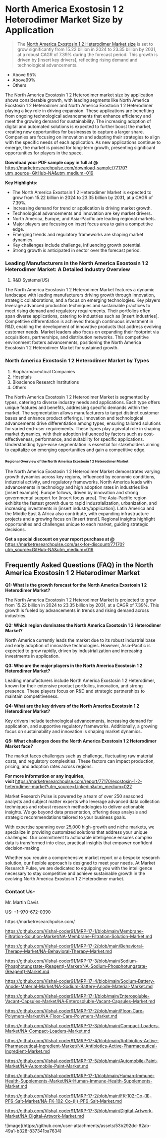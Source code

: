 <h1>North America Exostosin 1 2 Heterodimer Market&nbsp;Size by Application</h1><blockquote><p>The <a href="https://marketresearchpulse.com/download-sample/77170?utm_source=GitHub-NA&amp;utm_medium=019">North America Exostosin 1 2 Heterodimer Market size</a> is set to grow significantly from 15.22 billion in 2024 to 23.35 billion by 2031, at a robust CAGR of 7.39% during the forecast period. This growth is driven by [insert key drivers], reflecting rising demand and technological advancements.</p></blockquote><ul><li>Above 95%<li> Above99%<li> Others</li></ul><p>The North America Exostosin 1 2 Heterodimer market size by application shows considerable growth, with leading segments like North America Exostosin 1 2 Heterodimer and North America Exostosin 1 2 Heterodimer playing a key role in driving expansion. These applications are benefiting from ongoing technological advancements that enhance efficiency and meet the growing demand for sustainability. The increasing adoption of digital and automated solutions is expected to further boost the market, creating new opportunities for businesses to capture a larger share. Companies are focusing on innovation and adapting their strategies to align with the specific needs of each application. As new applications continue to emerge, the market is poised for long-term growth, presenting significant opportunities for players in the space.</p><p><strong>Download your PDF sample copy in full at @ </strong><a href="https://marketresearchpulse.com/download-sample/77170?utm_source=GitHub-NA&amp;utm_medium=019">https://marketresearchpulse.com/download-sample/77170?utm_source=GitHub-NA&amp;utm_medium=019</a></p><p><strong>Key Highlights: </strong></p><ul><li>The North America Exostosin 1 2 Heterodimer Market is expected to grow from 15.22 billion in 2024 to 23.35 billion by 2031, at a CAGR of 7.39%.</li><li>Increasing demand for trend or application is driving market growth.</li><li>Technological advancements and innovation are key market drivers.</li><li>North America, Europe, and Asia-Pacific are leading regional markets.</li><li>Major players are focusing on insert focus area to gain a competitive edge.</li><li>Emerging trends and regulatory frameworks are shaping market dynamics.</li><li>Key challenges include challenge, influencing growth potential.</li><li>Strong growth is anticipated in sector over the forecast period.</li></ul><h3>Leading Manufacturers in the North America Exostosin 1 2 Heterodimer Market: A Detailed Industry Overview</h3><ol><li>R&D Systems(US)</li></ol><div class="flex max-w-full flex-col flex-grow"><div class="min-h-8 text-message flex w-full flex-col items-end gap-2 whitespace-normal break-words [.text-message+&amp;]:mt-5" dir="auto" data-message-author-role="assistant" data-message-id="fd8432e4-4910-450d-b182-61b7bfb0a01f" data-message-model-slug="gpt-4o"><div class="flex w-full flex-col gap-1 empty:hidden first:pt-[3px]"><div class="markdown prose w-full break-words dark:prose-invert light"><p>The North America Exostosin 1 2 Heterodimer Market features a dynamic landscape with leading manufacturers driving growth through innovation, strategic collaborations, and a focus on emerging technologies. Key players leverage advanced production techniques and sustainable practices to meet rising demand and regulatory requirements. Their portfolios often span diverse applications, catering to industries such as [insert industries]. Competitive differentiation is achieved through continuous investment in R&amp;D, enabling the development of innovative products that address evolving customer needs. Market leaders also focus on expanding their footprint via acquisitions, partnerships, and distribution networks. This competitive environment fosters advancements, positioning the North America Exostosin 1 2 Heterodimer Market for sustained growth.</p></div></div></div></div><h3>North America Exostosin 1 2 Heterodimer Market by Types</h3><ol><li>Biopharmaceutical Companies<li> Hospitals<li> Bioscience Research Institutions<li> Others</li></ol><div class="flex max-w-full flex-col flex-grow"><div class="min-h-8 text-message flex w-full flex-col items-end gap-2 whitespace-normal break-words [.text-message+&amp;]:mt-5" dir="auto" data-message-author-role="assistant" data-message-id="084470be-0bb7-4664-bddf-5156b4f41249" data-message-model-slug="gpt-4o-mini"><div class="flex w-full flex-col gap-1 empty:hidden first:pt-[3px]"><div class="markdown prose w-full break-words dark:prose-invert light"><p>The North America Exostosin 1 2 Heterodimer Market is segmented by types, catering to diverse industry needs and applications. Each type offers unique features and benefits, addressing specific demands within the market. The segmentation allows manufacturers to target distinct customer bases and enhance product offerings. Innovation and technological advancements drive differentiation among types, ensuring tailored solutions for varied end-user requirements. These types play a pivotal role in shaping market dynamics, with their adoption influenced by factors such as cost-effectiveness, performance, and suitability for specific applications. Understanding type-wise segmentation is essential for stakeholders aiming to capitalize on emerging opportunities and gain a competitive edge.</p></div></div></div></div><h3><span style="font-size: 11px;">Regional Overview of the North America Exostosin 1 2 Heterodimer Market</span></h3><div class="flex max-w-full flex-col flex-grow"><div class="min-h-8 text-message flex w-full flex-col items-end gap-2 whitespace-normal break-words [.text-message+&amp;]:mt-5" dir="auto" data-message-author-role="assistant" data-message-id="e9038762-ce64-4e30-91c9-9bd413514231" data-message-model-slug="gpt-4o-mini"><div class="flex w-full flex-col gap-1 empty:hidden first:pt-[3px]"><div class="markdown prose w-full break-words dark:prose-invert light"><p>The North America Exostosin 1 2 Heterodimer Market demonstrates varying growth dynamics across key regions, influenced by economic conditions, industrial activity, and regulatory frameworks. North America leads with advancements in technology and high adoption rates in industries like [insert example]. Europe follows, driven by innovation and strong governmental support for [insert focus area]. The Asia-Pacific region exhibits the fastest growth due to rapid industrialization, urbanization, and increasing investments in [insert industry/application]. Latin America and the Middle East &amp; Africa also contribute, with expanding infrastructure projects and a growing focus on [insert trend]. Regional insights highlight opportunities and challenges unique to each market, guiding strategic decisions.</p></div></div></div></div><p><strong>Get a special discount on your report purchase at @ </strong><a href="https://marketresearchpulse.com/ask-for-discount/77170?utm_source=GitHub-NA&amp;utm_medium=019">https://marketresearchpulse.com/ask-for-discount/77170?utm_source=GitHub-NA&amp;utm_medium=019</a></p><h2>Frequently Asked Questions (FAQ) in the North America Exostosin 1 2 Heterodimer Market</h2><p><strong>Q1: What is the growth forecast for the North America Exostosin 1 2 Heterodimer Market?</strong></p><p>The North America Exostosin 1 2 Heterodimer Market is projected to grow from 15.22 billion in 2024 to 23.35 billion by 2031, at a CAGR of 7.39%. This growth is fueled by advancements in trends and rising demand across industries.</p><p><strong>Q2: Which region dominates the North America Exostosin 1 2 Heterodimer Market?</strong></p><p>North America currently leads the market due to its robust industrial base and early adoption of innovative technologies. However, Asia-Pacific is expected to grow rapidly, driven by industrialization and increasing investments in application.</p><p><strong>Q3: Who are the major players in the North America Exostosin 1 2 Heterodimer Market?</strong></p><p>Leading manufacturers include North America Exostosin 1 2 Heterodimer, known for their extensive product portfolios, innovation, and strong presence. These players focus on R&amp;D and strategic partnerships to maintain competitiveness.</p><p><strong>Q4: What are the key drivers of the North America Exostosin 1 2 Heterodimer Market?</strong></p><p>Key drivers include technological advancements, increasing demand for application, and supportive regulatory frameworks. Additionally, a growing focus on sustainability and innovation is shaping market dynamics.</p><p><strong>Q5: What challenges does the North America Exostosin 1 2 Heterodimer Market face?</strong></p><p>The market faces challenges such as challenge, fluctuating raw material costs, and regulatory complexities. These factors can impact production, pricing, and adoption rates across regions.</p><p><strong>For more information or any inquiries, visit&nbsp;</strong><a href="https://marketresearchpulse.com/report/77170/exostosin-1-2-heterodimer-market?utm_source=Linkedin&utm_medium=022">https://marketresearchpulse.com/report/77170/exostosin-1-2-heterodimer-market?utm_source=Linkedin&utm_medium=022</a></p><p>Market Research Pulse is powered by a team of over 250 seasoned analysts and subject matter experts who leverage advanced data collection techniques and robust research methodologies to deliver actionable insights. We go beyond data presentation, offering deep analysis and strategic recommendations tailored to your business goals.</p><p>With expertise spanning over 25,000 high-growth and niche markets, we specialize in providing customized solutions that address your unique challenges. Our commitment to actionable intelligence ensures complex data is transformed into clear, practical insights that empower confident decision-making.</p><p>Whether you require a comprehensive market report or a bespoke research solution, our flexible approach is designed to meet your needs. At Market Research Pulse, we are dedicated to equipping you with the intelligence necessary to stay competitive and achieve sustainable growth in the evolving North America Exostosin 1 2 Heterodimer market.</p><h3><strong>Contact Us-</strong></h3><p>Mr. Martin Davis</p><p>US: +1-970-672-0390</p><p>https://marketresearchpulse.com/</p><p><a href="https://github.com/Vishal-coder91/MRP-17-1/blob/main/Membrane-Filtration-Solution-Market/NA-Membrane-Filtration-Solution-Market.md">https://github.com/Vishal-coder91/MRP-17-1/blob/main/Membrane-Filtration-Solution-Market/NA-Membrane-Filtration-Solution-Market.md</a></p><p><a href="https://github.com/Vishal-coder91/MRP-17-2/blob/main/Behavioral-Therapy-Market/NA-Behavioral-Therapy-Market.md">https://github.com/Vishal-coder91/MRP-17-2/blob/main/Behavioral-Therapy-Market/NA-Behavioral-Therapy-Market.md</a></p><p><a href="https://github.com/Vishal-coder91/MRP-17-3/blob/main/Sodium-Phosphotungstate-(Reagent)-Market/NA-Sodium-Phosphotungstate-(Reagent)-Market.md">https://github.com/Vishal-coder91/MRP-17-3/blob/main/Sodium-Phosphotungstate-(Reagent)-Market/NA-Sodium-Phosphotungstate-(Reagent)-Market.md</a></p><p><a href="https://github.com/Vishal-coder91/MRP-17-4/blob/main/Sodium-Battery-Anode-Material-Market/NA-Sodium-Battery-Anode-Material-Market.md">https://github.com/Vishal-coder91/MRP-17-4/blob/main/Sodium-Battery-Anode-Material-Market/NA-Sodium-Battery-Anode-Material-Market.md</a></p><p><a href="https://github.com/Vishal-coder91/MRP-17-1/blob/main/Enterosoluble-Vacant-Capsules-Market/NA-Enterosoluble-Vacant-Capsules-Market.md">https://github.com/Vishal-coder91/MRP-17-1/blob/main/Enterosoluble-Vacant-Capsules-Market/NA-Enterosoluble-Vacant-Capsules-Market.md</a></p><p><a href="https://github.com/Vishal-coder91/MRP-17-2/blob/main/Floor-Care-Polymers-Market/NA-Floor-Care-Polymers-Market.md">https://github.com/Vishal-coder91/MRP-17-2/blob/main/Floor-Care-Polymers-Market/NA-Floor-Care-Polymers-Market.md</a></p><p><a href="https://github.com/Vishal-coder91/MRP-17-3/blob/main/Compact-Loaders-Market/NA-Compact-Loaders-Market.md">https://github.com/Vishal-coder91/MRP-17-3/blob/main/Compact-Loaders-Market/NA-Compact-Loaders-Market.md</a></p><p><a href="https://github.com/Vishal-coder91/MRP-17-4/blob/main/Antibiotics-Active-Pharmaceutical-Ingredient-Market/NA-Antibiotics-Active-Pharmaceutical-Ingredient-Market.md">https://github.com/Vishal-coder91/MRP-17-4/blob/main/Antibiotics-Active-Pharmaceutical-Ingredient-Market/NA-Antibiotics-Active-Pharmaceutical-Ingredient-Market.md</a></p><p><a href="https://github.com/Vishal-coder91/MRP-17-5/blob/main/Automobile-Paint-Market/NA-Automobile-Paint-Market.md">https://github.com/Vishal-coder91/MRP-17-5/blob/main/Automobile-Paint-Market/NA-Automobile-Paint-Market.md</a></p><p><a href="https://github.com/Vishal-coder91/MRP-17-1/blob/main/Human-Immune-Health-Supplements-Market/NA-Human-Immune-Health-Supplements-Market.md">https://github.com/Vishal-coder91/MRP-17-1/blob/main/Human-Immune-Health-Supplements-Market/NA-Human-Immune-Health-Supplements-Market.md</a></p><p><a href="https://github.com/Vishal-coder91/MRP-17-2/blob/main/FK-102-Co-(II)-PF6-Salt-Market/NA-FK-102-Co-(II)-PF6-Salt-Market.md">https://github.com/Vishal-coder91/MRP-17-2/blob/main/FK-102-Co-(II)-PF6-Salt-Market/NA-FK-102-Co-(II)-PF6-Salt-Market.md</a></p><p><a href="https://github.com/Vishal-coder91/MRP-17-3/blob/main/Digital-Artwork-Market/NA-Digital-Artwork-Market.md">https://github.com/Vishal-coder91/MRP-17-3/blob/main/Digital-Artwork-Market/NA-Digital-Artwork-Market.md</a></p>
![image](https://github.com/user-attachments/assets/53b292dd-62ab-49a1-b328-837341ba7634)
